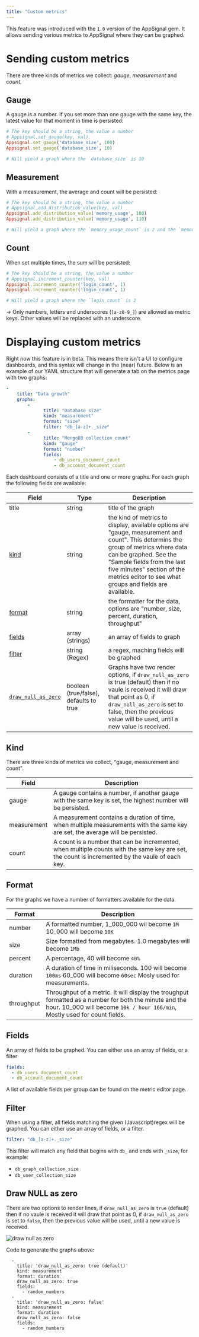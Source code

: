 ```yaml
---
title: "Custom metrics"
---
```


This feature was introduced with the `1.0` version of the AppSignal gem.
It allows sending various metrics to AppSignal where they can be graphed.

# Sending custom metrics

There are three kinds of metrics we collect: _gauge_, _measurement_ and _count_.

## Gauge

A gauge is a number. If you set more than one gauge with the same key, the latest value for that moment in time is persisted:

```ruby
# The key should be a string, the value a number
# Appsignal.set_gauge(key, val)
Appsignal.set_gauge('database_size', 100)
Appsignal.set_gauge('database_size', 10)

# Will yield a graph where the `database_size` is 10
```

## Measurement

With a measurement, the average and count will be persisted:

```ruby
# The key should be a string, the value a number
# Appsignal.add_distribution_value(key, val)
Appsignal.add_distribution_value('memory_usage', 100)
Appsignal.add_distribution_value('memory_usage', 110)

# Will yield a graph where the `memory_usage_count` is 2 and the `memory_usage_mean` is 105
```

## Count

When set multiple times, the sum will be persisted:

```ruby
# The key should be a string, the value a number
# Appsignal.increment_counter(key, val)
Appsignal.increment_counter('login_count', 1)
Appsignal.increment_counter('login_count', 1)

# Will yield a graph where the `login_count` is 2
```
-> Only numbers, letters and underscores (<code>[a-z0-9_]</code>) are allowed as metric keys. Other values will be replaced with an underscore.

# Displaying custom metrics

Right now this feature is in beta. This means there isn't a UI to configure dashboards, and this syntax will change in the (near) future. Below is an example of our YAML structure that will generate a tab on the metrics page with two graphs:

```yaml
-
    title: "Data growth"
    graphs:
        -
              title: "Database size"
              kind: "measurement"
              format: "size"
              filter: "db_[a-z]+._size"
        -
              title: "MongoDB collection count"
              kind: "gauge"
              format: "number"
              fields:
                  - db_users_document_count
                  - db_account_document_count
```

Each dashboard consists of a title and one or more graphs. For each graph the following fields are available:

| Field | Type | Description  |
| ------ | ------ | ----- |
|  title  |  string  |  title of the graph  |
|  [kind](#kind)  |  string  |  the kind of metrics to display, available options are "gauge, measurement and count". This determins the group of metrics where data can be graphed. See the "Sample fields from the last five minutes" section of the metrics editor to see what groups and fields are available.  |
|  [format](#format)  |  string  |  the formatter for the data, options are "number, size, percent, duration, throughput"  |
|  [fields](#fields)  |  array (strings)  |  an array of fields to graph |
|  [filter](#filter)  |  string (Regex)  |  a regex, maching fields will be graphed  |
|  [`draw_null_as_zero`](#draw_null_as_zero) | boolean (true/false), defaults to true | Graphs have two render options, if `draw_null_as_zero` is true (default) then if no vaule is received it will draw that point as 0, if `draw_null_as_zero` is set to false, then the previous value will be used, until a new value is received.

## Kind <a name="kind"></a>

There are three kinds of metrics we collect, "gauge, measurement and count".

| Field |  Description  |
| ------ | ----- |
|  gauge  | A gauge contains a number, if another gauge with the same key is set, the highest number will be persisted. |
|  measurement  |  A measurement contains a duration of time, when multiple measurements with the same key are set, the average will be persisted. |
|  count  | A count is a number that can be incremented, when multiple counts with the same key are set, the count is incremented by the vaule of each key. |


## Format <a name="format"></a>

For the graphs we have a number of formatters available for the data.

| Format |  Description  |
| ------ | ----- |
|  number  | A formatted number, 1_000_000 wil become `1M` 10_000 will become `10K` |
|  size  |  Size formatted from megabytes. 1.0 megabytes will become `1Mb` |
|  percent  | A percentage, 40 will become `40%` |
|  duration  | A duration of time in miliseconds. 100 will become `100ms` 60_000 will become `60sec` Mosly used for measurements. |
|  throughput  | Throughput of a metric. It will display the troughput formatted as a number for both the minute and the hour. 10_000 will become `10k / hour 166/min`, Mostly used for count fields. |

##  Fields <a name="fields"></a>

An array of fields to be graphed. You can either use an array of fields, or a filter

```yaml
fields:
  - db_users_document_count
  - db_account_document_count
```
A list of available fields per group can be found on the metric editor page.

## Filter <a name="filter"></a>

When using a filter, all fields matching the given (Javascript)regex will be graphed. You can either use an array of fields, or a filter.

```yaml
filter: "db_[a-z]+._size"
```

This filter will match any field that begins with `db_` and ends with `_size`, for example:

* `db_graph_collection_size`
* `db_user_collection_size`


## Draw NULL as zero <a name="draw_null_as_zero"></a>

There are two options to render lines, if `draw_null_as_zero` is `true` (default) then if no vaule is received it will draw that point as 0, if `draw_null_as_zero` is set to `false`, then the previous value will be used, until a new value is received.

![draw null as zero](/images/screenshots/draw_null_as_zero.png)

Code to generate the graphs above:

```
  -
    title: 'draw_null_as_zero: true (default)'
    kind: measurement
    format: duration
    draw_null_as_zero: true
    fields:
      - random_numbers
  -
    title: 'draw_null_as_zero: false'
    kind: measurement
    format: duration
    draw_null_as_zero: false
    fields:
      - random_numbers
```
